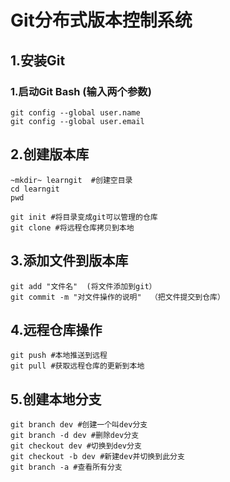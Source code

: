 # Git分布式版本控制系统

## 1.安装Git
### 1.启动Git Bash    (输入两个参数)
    git config --global user.name  
    git config --global user.email

## 2.创建版本库
    
	~mkdir~ learngit  #创建空目录
    cd learngit
    pwd
    
    git init #将目录变成git可以管理的仓库
    git clone #将远程仓库拷贝到本地
    
## 3.添加文件到版本库
    git add "文件名"  (将文件添加到git）
    git commit -m "对文件操作的说明"  （把文件提交到仓库）
    
## 4.远程仓库操作
    git push #本地推送到远程 
    git pull #获取远程仓库的更新到本地
    
## 5.创建本地分支
    git branch dev #创建一个叫dev分支
    git branch -d dev #删除dev分支
    git checkout dev #切换到dev分支
    git checkout -b dev #新建dev并切换到此分支
    git branch -a #查看所有分支